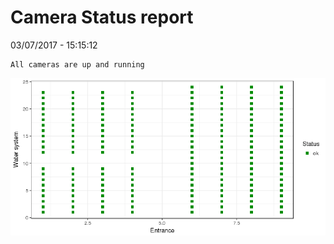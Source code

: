 Camera Status report
================
03/07/2017 - 15:15:12

    All cameras are up and running

![](camreport_files/figure-markdown_github/unnamed-chunk-2-1.png)
